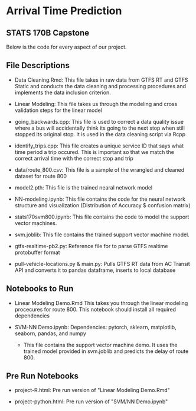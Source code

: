 # Arrival Time Prediction

## STATS 170B Capstone


Below is the code for every aspect of our project.

## File Descriptions

- Data Cleaning.Rmd: This file takes in raw data from GTFS RT and GTFS Static and conducts the data cleaning and processing procedures and implements the data inclusion criterion.

- Linear Modeling: This file takes us through the modeling and cross validation steps for the linear model

- going_backwards.cpp: This file is used to correct a data quality issue where a bus will accidentally think its going to the next stop when still stopped its original stop. It is used in the data cleaning script via Rcpp

- identify_trips.cpp: This file creates a unique service ID that says what time period a trip occured. This is important so that we match the correct arrival time with the correct stop and trip

- data/route_800.csv: This file is a sample of the wrangled and cleaned dataset for route 800

- model2.pth: This file is the trained nearal network model

- NN-modeling.ipynb: This file contains the code for the neural network structure and visualization (Distribution of Accuracy $ confusion matrix)

- stats170svm800.ipynb: This file contains the code to model the support vector machines.

- svm.joblib: This file contains the trained support vector machine model.

- gtfs-realtime-pb2.py: Reference file for to parse GTFS realtime protobuffer format

- pull-vehicle-locations.py & main.py: Pulls GTFS RT data from AC Transit API and converts it to pandas dataframe, inserts to local database
 
## Notebooks to Run

- Linear Modeling Demo.Rmd This takes you through the linear modeling procecures for route 800. This notebook should install all required dependencies

- SVM-NN Demo.ipynb: Dependencies: pytorch, sklearn, matplotlib, seaborn, pandas, and numpy
              
     - This file contains the support vector machine demo. It uses the trained model provided in svm.joblib and predicts the delay of route 800.

## Pre Run Notebooks

- project-R.html: Pre run version of "Linear Modeling Demo.Rmd"

- project-python.html: Pre run version of "SVM/NN Demo.ipynb"
